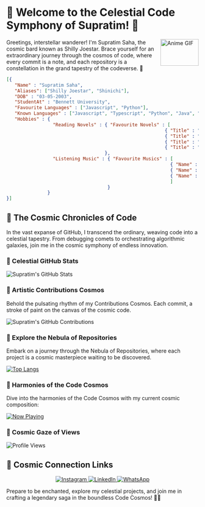 # 🌌 Welcome to the Celestial Code Symphony of Supratim! 🚀

<img align="right" alt="Anime GIF" width="100" height="70" src="https://gifdb.com/images/thumbnail/anime-boy-osamu-dazai-8u0nd6hjy63hc6th.gif">

Greetings, interstellar wanderer! I'm Supratim Saha, the cosmic bard known as Shilly Joestar. Brace yourself for an extraordinary journey through the cosmos of code, where every commit is a note, and each repository is a constellation in the grand tapestry of the codeverse. 🌠

  ```json
  [{
     "Name" : "Supratim Saha",
     "Aliases": ["Shilly Joestar", "Shinichi"],
     "DOB" : "03-05-2003",
     "StudentAt" : "Bennett University",
     "Favourite Languages" : ["Javascript", "Python"],
     "Known Languages" : ["Javascript", "Typescript", "Python", "Java", "Verilog HDL"],
     "Hobbies" : {
                   "Reading Novels" : { "Favourite Novels" : [
                                                            { "Title" : "The Hound of the Baskervilles", "Author" : "Sir Arthur Conan Doyle"},
                                                            { "Title" : "No longer human", "Author" : "Osamu Dazai"},
                                                            { "Title" : "The Murders in the Rue Morgue", "Author" : "Edgar Allan Poe"},
                                                            { "Title" : "The man in the iron mask", "Author" : "Alexandre Dumas"}]
                                      },
                   "Listening Music" : { "Favourite Musics" : [
                                                              { "Name" : "Kataomoi" , "Author" : "Aimer"},
                                                              { "Name" : "We don't talk anymore", "Author" : "Charlie Puth"},
                                                              { "Name" : "Uragirimono no Requiem", "Author" : "Daisuke Hasegawa" }      
                                                              ]
                                       } 
                 }
  }]

  ````

## 🌈 The Cosmic Chronicles of Code

In the vast expanse of GitHub, I transcend the ordinary, weaving code into a celestial tapestry. From debugging comets to orchestrating algorithmic galaxies, join me in the cosmic symphony of endless innovation.

### 🚀 Celestial GitHub Stats

![Supratim's GitHub Stats](https://github-readme-stats.vercel.app/api?username=Edward876&show_icons=true&count_private=true&hide=prs&theme=radical)

### 🎨 Artistic Contributions Cosmos

Behold the pulsating rhythm of my Contributions Cosmos. Each commit, a stroke of paint on the canvas of the cosmic code.

![Supratim's GitHub Contributions](https://github-readme-streak-stats.herokuapp.com/?user=Edward876&theme=radical)

### 🌌 Explore the Nebula of Repositories

Embark on a journey through the Nebula of Repositories, where each project is a cosmic masterpiece waiting to be discovered.

[![Top Langs](https://github-readme-stats.vercel.app/api/top-langs/?username=Edward876&layout=compact&theme=radical)](https://github.com/Edward876)

### 🎵 Harmonies of the Code Cosmos

Dive into the harmonies of the Code Cosmos with my current cosmic composition:

[![Now Playing](https://spotify-now-playing-sand.vercel.app/api/spotify)](https://open.spotify.com/embed/track/4ELXBKQHnfWiNt6OUcSo15?utm_source=generator)

### 🌌 Cosmic Gaze of Views

<img src="https://komarev.com/ghpvc/?username=Edward876" alt="Profile Views" />

## 🌟 Cosmic Connection Links

<p align="center">
  <a href="https://www.instagram.com/_kudo._.shinichi_/">
    <img alt="Instagram" src="https://img.shields.io/badge/Instagram-shilly_joestar-celestial?style=for-the-badge&logo=instagram&logoColor=white" />
  </a>
  <a href="https://www.linkedin.com/in/supratim-saha-548399233">
    <img alt="LinkedIn" src="https://img.shields.io/badge/LinkedIn-Supratim_Saha-galactic?style=for-the-badge&logo=linkedin&logoColor=white" />
  </a>
  <a href="https://wa.me/918509511195">
    <img alt="WhatsApp" src="https://img.shields.io/badge/WhatsApp-Contact_Me-aurora?style=for-the-badge&logo=whatsapp&logoColor=white" />
  </a>
</p>


Prepare to be enchanted, explore my celestial projects, and join me in crafting a legendary saga in the boundless Code Cosmos! 🌌✨
